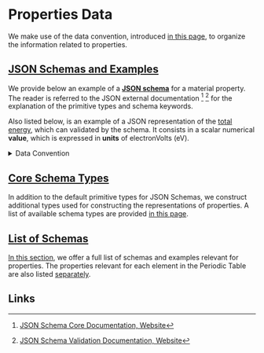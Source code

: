 # Properties Data

We make use of the data convention, introduced [in this page](../../data-structured/convention.md), to organize the information related to properties.

## [JSON Schemas and Examples](../../data-structured/convention.md)

We provide below an example of a [**JSON schema**](../../data-structured/convention.md) for a material property. The reader is referred to the JSON external documentation [^1] [^2] for the explanation of the primitive types and schema keywords.

Also listed below, is an example of a JSON representation of the [total energy](../../properties-directory/scalar/total-energy.md), which can validated by the schema. It consists in a scalar numerical **value**, which is expressed in **units** of electronVolts (eV).

<details markdown="1">
  <summary>
    Data Convention
  </summary>

=== "Schema"
    ``` json
    --8<-- "data/esse/schema/properties_directory/scalar/total_energy.json"
    ```

=== "Example"
    ``` json
    --8<-- "data/esse/example/properties_directory/scalar/total_energy.json"
    ```

</details>

## [Core Schema Types](core.md)

In addition to the default primitive types for JSON Schemas, we construct additional types used for constructing the representations of properties. A list of available schema types are provided [in this page](core.md).

## [List of Schemas](list.md)

[In this section](list.md), we offer a full list of schemas and examples relevant for properties. The properties relevant for each element in the Periodic Table are also listed [separately](periodic-table.md).

## Links

[^1]: [JSON Schema Core Documentation, Website](https://json-schema.org/latest/json-schema-core.html)

[^2]: [JSON Schema Validation Documentation, Website](https://json-schema.org/latest/json-schema-validation.html)
